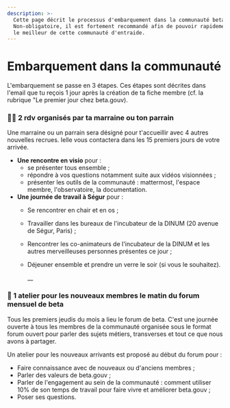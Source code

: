 ```yaml
---
description: >-
  Cette page décrit le processus d'embarquement dans la communauté beta.gouv.
  Non-obligatoire, il est fortement recommandé afin de pouvoir rapidement tirer
  le meilleur de cette communauté d'entraide.
---
```


# Embarquement dans la communauté

L'embarquement se passe en 3 étapes. Ces étapes sont décrites dans l'email que tu reçois 1 jour après la création de ta fiche membre (cf. la rubrique "Le premier jour chez beta.gouv).

### **🧚🏼 2 rdv organisés par  ta marraine ou ton parrain**

Une marraine ou un parrain sera désigné pour t'accueillir avec 4 autres nouvelles recrues. Ielle vous contactera dans les 15 premiers jours de votre arrivée.&#x20;

* **Une rencontre en visio** pour :&#x20;
  * se présenter tous ensemble ;
  * répondre à vos questions notamment suite aux vidéos visionnées ;
  * présenter les outils de la communauté : mattermost, l'espace membre, l'observatoire, la documentation.
* **Une journée de travail à Ségur** pour :&#x20;
  * Se rencontrer en chair et en os ;
  * Travailler dans les bureaux de l'incubateur de la DINUM (20 avenue de Ségur, Paris) ;
  * Rencontrer les co-animateurs de l'incubateur de la DINUM et les autres merveilleuses personnes présentes ce jour ;
  *   Déjeuner ensemble et prendre un verre le soir (si vous le souhaitez).

      __

### **🙋 1 atelier pour les nouveaux membres le matin du forum mensuel de beta**

Tous les premiers jeudis du mois a lieu le forum de beta. C'est une journée ouverte à tous les membres de la communauté organisée sous le format forum ouvert pour parler des sujets métiers, transverses et tout ce que nous avons à partager.&#x20;

Un atelier pour les nouveaux arrivants est proposé au début du forum pour :&#x20;

* Faire connaissance avec de nouveaux ou d'anciens membres ;
* Parler des valeurs de beta.gouv ;
* Parler de l'engagement au sein de la communauté : comment utiliser 10% de son temps de travail pour faire vivre et améliorer beta.gouv ;
* Poser ses questions.

&#x20;   &#x20;
